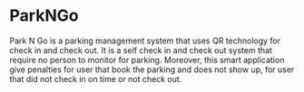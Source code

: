 # ParkNGo
Park N Go is a parking management system that uses QR technology for check in and check out. It is a self check in and check out system that require no person to monitor for parking. Moreover, this smart application give penalties for user that book the parking and does not show up, for user that did not check in on time or not check out.  

